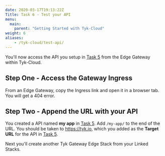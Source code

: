 ```yaml
---
date: 2020-03-17T19:13:22Z
Title: Task 6 - Test your API
menu:
  main:
    parent: "Getting Started with Tyk-Cloud"
weight: 6
aliases:
    - /tyk-cloud/test-api/
---
```


You'll now access the API you setup in [Task 5](/docs/tyk-cloud/getting-started-tyk-cloud/first-api/) from the Edge Gateway within Tyk-Cloud.


## Step One - Access the Gateway Ingress

From an Edge Gateway, copy the Ingress link and open it in a browser tab. You will get a 404 error.

## Step Two - Append the URL with your API

You created a API named **my app** in [Task 5](/docs/tyk-cloud/getting-started-tyk-cloud/first-api/). Add `/my-app/` to the end of the URL. You should be taken to https://tyk.io, which you added as the **Target URL** for the API in [Task 5](/docs/tyk-cloud/getting-started-tyk-cloud/first-api/#step-three---core-settings).


Next you'll create another Tyk Gateway Edge Stack from your Linked Stacks.